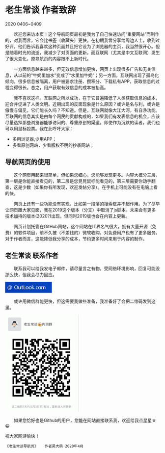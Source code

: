老生常谈 作者致辞
================
2020 0406~0409

　　欢迎您来访本页！这个导航网页最初是我为了自己快速访问“重要网站”而制作的，对我而言，它会比书签（收藏夹）更快。在初期我曾分享给周边人士，收到过好评，他们告诉我喜欢这种页面并且把它设为了浏览器的主页，我当然很开心。但是随着时光的流逝，我减少了对页面的更新，而互联网（尤其是中文互联网）发生了很大变化，原导航页的内容跟不上新时代。

　　一方面信息越来越多，但无效信息增加更快，网页上出现很多广告和无关信息，从以前的“牛奶里加水”变成了“水里加牛奶”；另一方面，互联网出现了孤岛化倾向，很多信息被隔离，用户被要求注册、攒积分、下载私有APP，获取信息的过程变得很长。总之，用户获取有效信息的成本被抬高。

　　我不喜欢这样。互联网之所以成功，在于它普遍降低了人类获取信息的成本，迎合并促进了人类文明。近期出现的反面现象是什么原因？或许是名与利，或许是傲慢与偏见，它们能长久吗？不知道。但是，互联网就像大江大河，有自净功能。互联网的信息其实是由每个网民的贡献构成的，如果我们有发表信息的机会，应该尽量选择那些浏览器能够访问的、尊重原创的渠道。即使作为沉默的读者，我们也可以用鼠标投票。我在此呼吁大家：

+ 多用浏览器,少用APP；
+ 多看原创网站，少看版权不明的抄袭网站；
　　

导航网页的使用
-------------

　　这个网页用起来很简单，但如果您细心，您能够发现更多。内容大概分三层，第一层是你能直接看见的，第二层是您晃晃鼠标能看见的，第三层需要你动手翻查，这是少数（如果你有所发现，欢迎发帖分享）。在手机上可能没有在电脑上看的快。

　　网页上还有一些功能没有实现，比如第一段落的搜索框并不起作用。为了尽早让网页跟大家见面，我在2019这个版本（分支）中取消了js脚本。未来会有更多技术加持的版本(2020?)出现，但同时2019版也会在内容上更新。

　　网页计划托管在GitHub网站，这个网站在IT界名气很大，拥有大量开源（免费）的软件项目，前不久被（不差钱的）微软收购，对免费用户也有了更多服务。对于作者而言，这能降低我分享的成本，节约更多时间来用于内容的制作。


 老生常谈 联系作者
 ----------------

　　联系我可以给我发电子邮件，请尽量言之有物，受网络环境影响，回复可能没那么快，但我会尽力回应。
  
![邮件后缀](./email-2019.png)

　　或许用微信群能更快，但这需要我做些准备，我准备好了会把二维码发到这里。
  
![二维码图片](weixin-2019.png)

　　如果您恰好也是Github的用户，您能在网站直接联系我，欢迎给我点星星☆ 😀

祝大家网游愉快！

	《老生常谈导航页》	作者吴大萌 2020年4月
